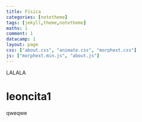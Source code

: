```yaml
---
title: Física
categories: [notetheme]
tags: [jekyll,theme,notetheme]
maths: 1
comment: 1
datacamp: 1
layout: page
css: ["about.css", "animate.css", "morphext.css"]
js: ["morphext.min.js", "about.js"]
---
```


LALALA

# leoncita1


qweqwe